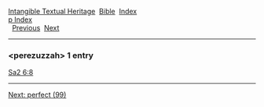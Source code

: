 [Intangible Textual Heritage](../../index)  [Bible](../index) 
[Index](index)   
[p Index](_p_)  
  [Previous](c08389)  [Next](c08391) 

------------------------------------------------------------------------

### &lt;perezuzzah&gt; 1 entry

[Sa2 6:8](../kjv/sa2006.htm#008)  

------------------------------------------------------------------------

[Next: perfect (99)](c08391)
